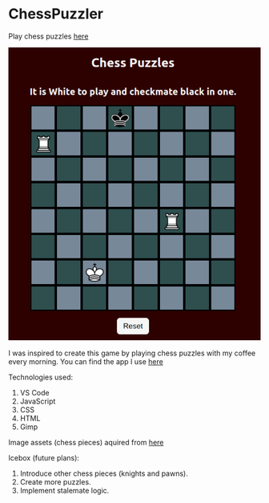 # ChessPuzzler
Play chess puzzles [here](https://js-chess-puzzles.netlify.app/)


![Puzzle Screenshot](./assets/ChessPuzzle.png)


I was inspired to create this game by playing chess puzzles with my coffee every morning.  You can find the app I use [here](https://play.google.com/store/apps/details?id=net.lrstudios.android.chess_problems)


Technologies used:
1. VS Code
2. JavaScript
3. CSS
4. HTML
5. Gimp


Image assets (chess pieces) aquired from [here](https://commons.wikimedia.org/wiki/Category:PNG_chess_pieces/Standard_transparent)

Icebox (future plans):
1. Introduce other chess pieces (knights and pawns).
2. Create more puzzles.
3. Implement stalemate logic.
